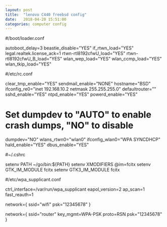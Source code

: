 ```yaml
---
layout: post
title:  "lenovo C440 freebsd config"
date:   2018-04-20 15:51:00
categories: computer config
---
```


#/boot/loader.conf

autoboot_delay=3
beastie_disable="YES"
if_rtwn_load="YES"
legal.realtek.license_ack=1
rtwn-rtl8192cfwU_load="YES"
rtwn-rtl8192cfwU_B_load="YES"
wlan_wep_load="YES"
wlan_ccmp_load="YES"
wlan_tkip_load="YES"

#/etc/rc.conf

clear_tmp_enable="YES"
sendmail_enable="NONE"
hostname="BSD"
ifconfig_re0="inet 192.168.10.2 netmask 255.255.255.0"
defaultrouter=""
sshd_enable="YES"
ntpd_enable="YES"
powerd_enable="YES"
# Set dumpdev to "AUTO" to enable crash dumps, "NO" to disable
dumpdev="NO"
wlans_rtwn0="wlan0"
ifconfig_wlan0="WPA SYNCDHCP"
hald_enable="YES"
dbus_enable="YES"

#~/.cshrc

setenv PATH ~/go/bin:${PATH}
setenv XMODIFIERS @im=fcitx
setenv GTK_IM_MODULE fcitx
setenv GTK3_IM_MODULE fcitx

#/etc/wpa_supplicant.conf 

ctrl_interface=/var/run/wpa_supplicant
eapol_version=2
ap_scan=1
fast_reauth=1

network={
	ssid="wifi"
	psk="12345678"
}

network={
	ssid="router"
	key_mgmt=WPA-PSK
	proto=RSN
	psk="12345678"
}